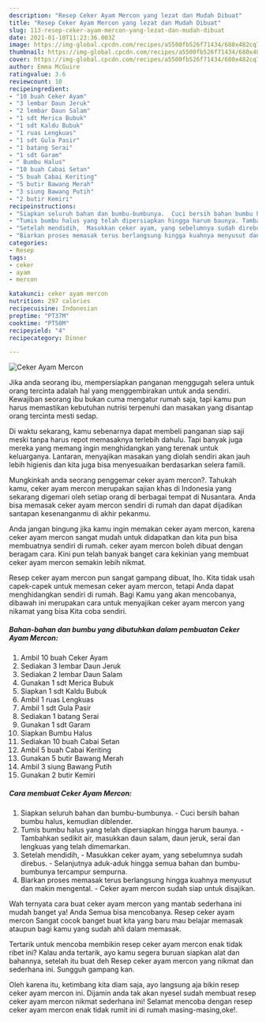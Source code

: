 ```yaml
---
description: "Resep Ceker Ayam Mercon yang lezat dan Mudah Dibuat"
title: "Resep Ceker Ayam Mercon yang lezat dan Mudah Dibuat"
slug: 113-resep-ceker-ayam-mercon-yang-lezat-dan-mudah-dibuat
date: 2021-01-10T11:23:36.003Z
image: https://img-global.cpcdn.com/recipes/a5500fb526f71434/680x482cq70/ceker-ayam-mercon-foto-resep-utama.jpg
thumbnail: https://img-global.cpcdn.com/recipes/a5500fb526f71434/680x482cq70/ceker-ayam-mercon-foto-resep-utama.jpg
cover: https://img-global.cpcdn.com/recipes/a5500fb526f71434/680x482cq70/ceker-ayam-mercon-foto-resep-utama.jpg
author: Emma McGuire
ratingvalue: 3.6
reviewcount: 10
recipeingredient:
- "10 buah Ceker Ayam"
- "3 lembar Daun Jeruk"
- "2 lembar Daun Salam"
- "1 sdt Merica Bubuk"
- "1 sdt Kaldu Bubuk"
- "1 ruas Lengkuas"
- "1 sdt Gula Pasir"
- "1 batang Serai"
- "1 sdt Garam"
- " Bumbu Halus"
- "10 buah Cabai Setan"
- "5 buah Cabai Keriting"
- "5 butir Bawang Merah"
- "3 siung Bawang Putih"
- "2 butir Kemiri"
recipeinstructions:
- "Siapkan seluruh bahan dan bumbu-bumbunya.  Cuci bersih bahan bumbu halus, kemudian diblender."
- "Tumis bumbu halus yang telah dipersiapkan hingga harum baunya. Tambahkan sedikit air, masukkan daun salam, daun jeruk, serai dan lengkuas yang telah dimemarkan."
- "Setelah mendidih,  Masukkan ceker ayam, yang sebelumnya sudah direbus. Selanjutnya aduk-aduk hingga semua bahan dan bumbu-bumbunya tercampur sempurna."
- "Biarkan proses memasak terus berlangsung hingga kuahnya menyusut dan makin mengental.  Ceker ayam mercon sudah siap untuk disajikan."
categories:
- Resep
tags:
- ceker
- ayam
- mercon

katakunci: ceker ayam mercon 
nutrition: 297 calories
recipecuisine: Indonesian
preptime: "PT37M"
cooktime: "PT50M"
recipeyield: "4"
recipecategory: Dinner

---
```



![Ceker Ayam Mercon](https://img-global.cpcdn.com/recipes/a5500fb526f71434/680x482cq70/ceker-ayam-mercon-foto-resep-utama.jpg)

Jika anda seorang ibu, mempersiapkan panganan menggugah selera untuk orang tercinta adalah hal yang menggembirakan untuk anda sendiri. Kewajiban seorang ibu bukan cuma mengatur rumah saja, tapi kamu pun harus memastikan kebutuhan nutrisi terpenuhi dan masakan yang disantap orang tercinta mesti sedap.

Di waktu  sekarang, kamu sebenarnya dapat membeli panganan siap saji meski tanpa harus repot memasaknya terlebih dahulu. Tapi banyak juga mereka yang memang ingin menghidangkan yang terenak untuk keluarganya. Lantaran, menyajikan masakan yang diolah sendiri akan jauh lebih higienis dan kita juga bisa menyesuaikan berdasarkan selera famili. 



Mungkinkah anda seorang penggemar ceker ayam mercon?. Tahukah kamu, ceker ayam mercon merupakan sajian khas di Indonesia yang sekarang digemari oleh setiap orang di berbagai tempat di Nusantara. Anda bisa memasak ceker ayam mercon sendiri di rumah dan dapat dijadikan santapan kesenanganmu di akhir pekanmu.

Anda jangan bingung jika kamu ingin memakan ceker ayam mercon, karena ceker ayam mercon sangat mudah untuk didapatkan dan kita pun bisa membuatnya sendiri di rumah. ceker ayam mercon boleh dibuat dengan beragam cara. Kini pun telah banyak banget cara kekinian yang membuat ceker ayam mercon semakin lebih nikmat.

Resep ceker ayam mercon pun sangat gampang dibuat, lho. Kita tidak usah capek-capek untuk memesan ceker ayam mercon, tetapi Anda dapat menghidangkan sendiri di rumah. Bagi Kamu yang akan mencobanya, dibawah ini merupakan cara untuk menyajikan ceker ayam mercon yang nikamat yang bisa Kita coba sendiri.

<!--inarticleads1-->

##### Bahan-bahan dan bumbu yang dibutuhkan dalam pembuatan Ceker Ayam Mercon:

1. Ambil 10 buah Ceker Ayam
1. Sediakan 3 lembar Daun Jeruk
1. Sediakan 2 lembar Daun Salam
1. Gunakan 1 sdt Merica Bubuk
1. Siapkan 1 sdt Kaldu Bubuk
1. Ambil 1 ruas Lengkuas
1. Ambil 1 sdt Gula Pasir
1. Sediakan 1 batang Serai
1. Gunakan 1 sdt Garam
1. Siapkan  Bumbu Halus
1. Sediakan 10 buah Cabai Setan
1. Ambil 5 buah Cabai Keriting
1. Gunakan 5 butir Bawang Merah
1. Ambil 3 siung Bawang Putih
1. Gunakan 2 butir Kemiri




<!--inarticleads2-->

##### Cara membuat Ceker Ayam Mercon:

1. Siapkan seluruh bahan dan bumbu-bumbunya.  - Cuci bersih bahan bumbu halus, kemudian diblender.
1. Tumis bumbu halus yang telah dipersiapkan hingga harum baunya. - Tambahkan sedikit air, masukkan daun salam, daun jeruk, serai dan lengkuas yang telah dimemarkan.
1. Setelah mendidih,  - Masukkan ceker ayam, yang sebelumnya sudah direbus. - Selanjutnya aduk-aduk hingga semua bahan dan bumbu-bumbunya tercampur sempurna.
1. Biarkan proses memasak terus berlangsung hingga kuahnya menyusut dan makin mengental.  - Ceker ayam mercon sudah siap untuk disajikan.




Wah ternyata cara buat ceker ayam mercon yang mantab sederhana ini mudah banget ya! Anda Semua bisa mencobanya. Resep ceker ayam mercon Sangat cocok banget buat kita yang baru mau belajar memasak ataupun bagi kamu yang sudah ahli dalam memasak.

Tertarik untuk mencoba membikin resep ceker ayam mercon enak tidak ribet ini? Kalau anda tertarik, ayo kamu segera buruan siapkan alat dan bahannya, setelah itu buat deh Resep ceker ayam mercon yang nikmat dan sederhana ini. Sungguh gampang kan. 

Oleh karena itu, ketimbang kita diam saja, ayo langsung aja bikin resep ceker ayam mercon ini. Dijamin anda tak akan nyesel sudah membuat resep ceker ayam mercon nikmat sederhana ini! Selamat mencoba dengan resep ceker ayam mercon enak tidak rumit ini di rumah masing-masing,oke!.

